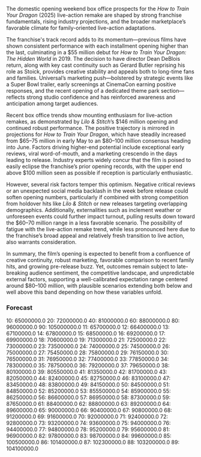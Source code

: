 The domestic opening weekend box office prospects for the *How to Train Your Dragon* (2025) live-action remake are shaped by strong franchise fundamentals, rising industry projections, and the broader marketplace’s favorable climate for family-oriented live-action adaptations.

The franchise's track record adds to its momentum—previous films have shown consistent performance with each installment opening higher than the last, culminating in a $55 million debut for *How to Train Your Dragon: The Hidden World* in 2019. The decision to have director Dean DeBlois return, along with key cast continuity such as Gerard Butler reprising his role as Stoick, provides creative stability and appeals both to long-time fans and families. Universal’s marketing push—bolstered by strategic events like a Super Bowl trailer, early screenings at CinemaCon earning positive responses, and the recent opening of a dedicated theme park section—reflects strong studio confidence and has reinforced awareness and anticipation among target audiences.

Recent box office trends show mounting enthusiasm for live-action remakes, as demonstrated by *Lilo & Stitch*’s $146 million opening and continued robust performance. The positive trajectory is mirrored in projections for *How to Train Your Dragon*, which have steadily increased from $65–75 million in early May to an $80–100 million consensus heading into June. Factors driving higher-end potential include exceptional early reviews, viral word-of-mouth, and a marketing crescendo in the days leading to release. Industry experts widely concur that the film is poised to easily eclipse the franchise’s prior opening records, with the upper end above $100 million seen as possible if reception is particularly enthusiastic.

However, several risk factors temper this optimism. Negative critical reviews or an unexpected social media backlash in the week before release could soften opening numbers, particularly if combined with strong competition from holdover hits like *Lilo & Stitch* or new releases targeting overlapping demographics. Additionally, externalities such as inclement weather or unforeseen events could further impact turnout, pulling results down toward the $60–70 million range in a less favorable scenario. The possibility of fatigue with the live-action remake trend, while less pronounced here due to the franchise’s broad appeal and relatively fresh transition to live action, also warrants consideration.

In summary, the film’s opening is expected to benefit from a confluence of creative continuity, robust marketing, favorable comparison to recent family hits, and growing pre-release buzz. Yet, outcomes remain subject to late-breaking audience sentiment, the competitive landscape, and unpredictable external factors, supporting a well-calibrated expectation range centered around $80–100 million, with plausible scenarios extending both below and well above this band depending on how these variables unfold.

### Forecast

10: 65000000.0
20: 72000000.0
40: 81000000.0
60: 88000000.0
80: 96000000.0
90: 105000000.0
11: 65700000.0
12: 66400000.0
13: 67100000.0
14: 67800000.0
15: 68500000.0
16: 69200000.0
17: 69900000.0
18: 70600000.0
19: 71300000.0
21: 72500000.0
22: 73000000.0
23: 73500000.0
24: 74000000.0
25: 74500000.0
26: 75000000.0
27: 75450000.0
28: 75800000.0
29: 76150000.0
30: 76500000.0
31: 76950000.0
32: 77400000.0
33: 77850000.0
34: 78300000.0
35: 78750000.0
36: 79200000.0
37: 79650000.0
38: 80100000.0
39: 80550000.0
41: 81350000.0
42: 81700000.0
43: 82050000.0
44: 82400000.0
45: 82750000.0
46: 83100000.0
47: 83450000.0
48: 83800000.0
49: 84150000.0
50: 84500000.0
51: 84850000.0
52: 85200000.0
53: 85550000.0
54: 85900000.0
55: 86250000.0
56: 86600000.0
57: 86950000.0
58: 87300000.0
59: 87650000.0
61: 88400000.0
62: 88800000.0
63: 89200000.0
64: 89600000.0
65: 90000000.0
66: 90400000.0
67: 90800000.0
68: 91200000.0
69: 91600000.0
70: 92000000.0
71: 92400000.0
72: 92800000.0
73: 93200000.0
74: 93600000.0
75: 94000000.0
76: 94400000.0
77: 94800000.0
78: 95200000.0
79: 95600000.0
81: 96900000.0
82: 97800000.0
83: 98700000.0
84: 99600000.0
85: 100500000.0
86: 101400000.0
87: 102300000.0
88: 103200000.0
89: 104100000.0